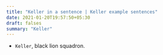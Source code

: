 ```yaml
---
title: "Keller in a sentence | Keller example sentences"
date: 2021-01-20T19:57:50+05:30
draft: falses
summary: "Keller"
---
```

- `Keller`, black lion squadron.
                 
